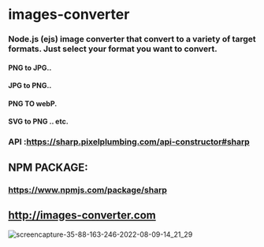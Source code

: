 # images-converter

### Node.js (ejs) image converter that convert to a variety of target formats. Just select your format you want to convert.

#### PNG to JPG..
#### JPG to PNG..
#### PNG TO webP.
#### SVG to PNG .. etc.

### API :https://sharp.pixelplumbing.com/api-constructor#sharp

## NPM PACKAGE:
### https://www.npmjs.com/package/sharp

## http://images-converter.com

![screencapture-35-88-163-246-2022-08-09-14_21_29](https://user-images.githubusercontent.com/62507205/183614268-d7da0a72-00fe-4790-bbaa-b84ed919e30d.png)

